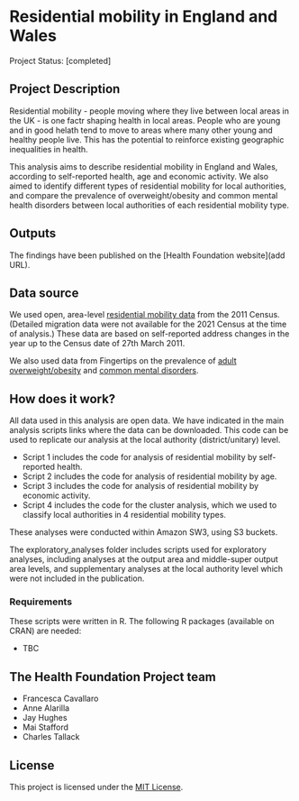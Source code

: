 # Residential mobility in England and Wales
Project Status: [completed]

## Project Description
Residential mobility - people moving where they live between local areas in the UK - is one factr shaping health in local areas. People who are young and in good helath tend to move to areas where many other young and healthy people live. This has the potential to reinforce existing geographic inequalities in health.

This analysis aims to describe residential mobility in England and Wales, according to self-reported health, age and economic activity. We also aimed to identify different types of residential mobility for local authorities, and compare the prevalence of overweight/obesity and common mental health disorders between local authorities of each residential mobility type. 

## Outputs
The findings have been published on the [Health Foundation website](add URL).

## Data source
We used open, area-level [residential mobility data](https://www.nomisweb.co.uk/sources/census_2011_ukmigration) from the 2011 Census. (Detailed migration data were not available for the 2021 Census at the time of analysis.) These data are based on self-reported address changes in the year up to the Census date of 27th March 2011. 

We also used data from Fingertips on the prevalence of [adult overweight/obesity](https://fingertips.phe.org.uk/profile/national-child-measurement-programme/data#page/4/gid/1938133368/ati/301/iid/93088/age/168/sex/4/cat/-1/ctp/-1/yrr/1/cid/4/tbm/1) and [common mental disorders](https://fingertips.phe.org.uk/search/common%20mental%20health#page/3/gid/1/pat/6/par/E12000001/ati/201/are/E06000047/iid/93495/age/164/sex/4/cat/-1/ctp/-1/yrr/1/cid/4/tbm/1). 

## How does it work? 
All data used in this analysis are open data. We have indicated in the main analysis scripts links where the data can be downloaded. This code can be used to replicate our analysis at the local authority (district/unitary) level. 

- Script 1 includes the code for analysis of residential mobility by self-reported health. 
- Script 2 includes the code for analysis of residential mobility by age.
- Script 3 includes the code for analysis of residential mobility by economic activity. 
- Script 4 includes the code for the cluster analysis, which we used to classify local authorities in 4 residential mobility types. 

These analyses were conducted within Amazon SW3, using S3 buckets. 

The exploratory_analyses folder includes scripts used for exploratory analyses, including analyses at the output area and middle-super output area levels, and supplementary analyses at the local authority level which were not included in the publication. 

### Requirements
These scripts were written in R. The following R packages (available on CRAN) are needed:
- TBC

## The Health Foundation Project team
* Francesca Cavallaro
* Anne Alarilla
* Jay Hughes
* Mai Stafford
* Charles Tallack

## License
This project is licensed under the [MIT License](https://github.com/HFAnalyticsLab/domcare_hospital_LBBD/blob/master/LICENSE).
